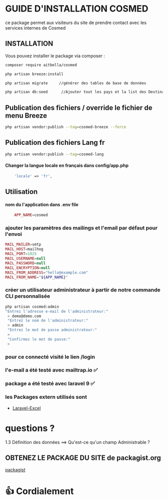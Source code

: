 #  GUIDE D'INSTALLATION COSMED


ce package permet aux visiteurs du site de prendre contact avec les services
internes de Cosmed

## INSTALLATION

Vous pouvez installer le package via composer :

```bash
composer require aitbella/cosmed

php artisan breeze:install

php artisan migrate     //générer des tables de base de données

php artisan db:seed      //Ajouter tout les pays et la list des Destinataire

```

## Publication des fichiers /  override le fichier de menu Breeze
```bash
php artisan vendor:publish --tag=cosmed-breeze --force

```
## Publication des fichiers Lang fr

```bash
php artisan vendor:publish --tag=cosmed-lang

```
#### Changer la langue locale en français  dans config/app.php 

```php
    'locale' => 'fr',
```

## Utilisation
#### nom du l'application dans .env file

```php
    APP_NAME=cosmed 
```


### ajouter les paramètres des mailings et l'email par défaut pour l'envoi
```php
MAIL_MAILER=smtp
MAIL_HOST=mailhog
MAIL_PORT=1025
MAIL_USERNAME=null
MAIL_PASSWORD=null
MAIL_ENCRYPTION=null
MAIL_FROM_ADDRESS="hello@example.com"
MAIL_FROM_NAME="${APP_NAME}"
```

### créer un utilisateur administrateur à partir de notre commande CLI personnalisée
```bash
php artisan cosmed:admin
"Entrez l'adresse e-mail de l'administrateur:"
 > demo@demo.com
 "Entrez le nom de l'administrateur:"
 > admin
 "Entrez le mot de passe administrateur:"
 >
 "Confirmez le mot de passe:"
 >

```

### pour ce connecté visité le lien  /login



### l'e-mail a été testé avec mailtrap.io :white_check_mark:
### package  a été testé avec laravel 9 :white_check_mark:


###  les Packages extern utilisés sont
- [Laravel-Excel](https://github.com/SpartnerNL/Laravel-Excel)

# questions  ?
1.3 Définition des données  ==> Qu'est-ce qu'un champ Administrable ?


## OBTENEZ LE PACKAGE DU SITE  de packagist.org

[packagist](https://packagist.org/packages/aitbella/cosmed)

# :thumbsup:  Cordialement
